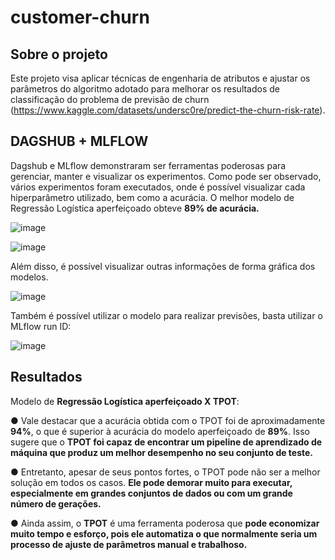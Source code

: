 # customer-churn

## Sobre o projeto
Este projeto visa aplicar técnicas de engenharia de atributos e ajustar os parâmetros do algoritmo adotado para melhorar os resultados de classificação do problema de previsão de churn
(https://www.kaggle.com/datasets/undersc0re/predict-the-churn-risk-rate).

## DAGSHUB + MLFLOW
Dagshub e MLflow demonstraram ser ferramentas poderosas para  gerenciar, manter e visualizar os  experimentos.  Como pode ser observado, vários  experimentos foram executados,  onde é possível visualizar cada  hiperparâmetro utilizado, bem  como a acurácia. O melhor modelo de Regressão Logística aperfeiçoado obteve **89% de acurácia.**

![image](https://github.com/mtsfreitas/customer-churn/assets/21324690/764bda0c-9602-42dc-9198-83e6aacf8a73)

![image](https://github.com/mtsfreitas/customer-churn/assets/21324690/08d6950c-f602-4670-b211-dcb0c99d46fc)

Além disso, é possível visualizar outras informações de forma gráfica dos modelos.

![image](https://github.com/mtsfreitas/customer-churn/assets/21324690/470b74f9-b554-45ee-98f3-923e45dcc68f)

Também é possível utilizar o modelo para realizar previsões, basta utilizar o MLflow run ID:

![image](https://github.com/mtsfreitas/customer-churn/assets/21324690/1f59934c-263b-4a41-8151-492ab776858f)

## Resultados
Modelo de **Regressão Logística aperfeiçoado X TPOT**:

● Vale destacar que a acurácia obtida com o TPOT foi de aproximadamente **94%**, o que é superior à acurácia do modelo aperfeiçoado de **89%**. Isso sugere que o **TPOT foi capaz de encontrar um pipeline de aprendizado de máquina que produz um melhor desempenho no seu conjunto de teste.**

● Entretanto, apesar de seus pontos fortes, o TPOT pode não ser a melhor solução em todos os casos. **Ele pode demorar muito para executar, especialmente em grandes conjuntos de dados ou com um grande número de gerações.**

● Ainda assim, o **TPOT** é uma ferramenta poderosa que **pode economizar muito tempo e esforço, pois ele automatiza o que normalmente seria um processo de ajuste de parâmetros manual e trabalhoso.**
